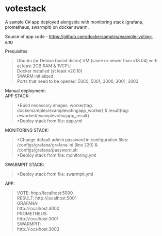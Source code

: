 # votestack
A sample C# app deployed alongside with monitoring stack (grafana, prometheus, swarmpit) on docker swarm.

Source of app code - https://github.com/dockersamples/example-voting-app

Prequisites:  
> Ubuntu (or Debian based distro) VM (same or newer than v18.04) with at least 2GB RAM & 1VCPU  
> Docker installed (at least v20.10)  
> SWARM initialized  
> Ports that need to be opened: 5000, 5001, 3000, 3001, 3003  
  
Manual deployment:  
APP STACK:  
> *Build necessary images: worker(tag: dockersamples/examplevotingapp_worker) & result(tag: reworked/examplevotingapp_result)  
> *Deploy stack from file: app.yml  

MONITORING STACK:  
> *Change default admin password in configuration files: /configs/grafana/grafana.ini (line 220) & /configs/grafana/password.sh  
> *Deploy stack from file: monitoring.yml  

SWARMPIT STACK:  
> *Deploy stack from file: swarmpit.yml  

APP:  
> VOTE: http://localhost:5000  
> RESULT: http://localhost:5001  
GRAFANA:  
> http://localhost:3000  
PROMETHEUS:  
> http://localhost:3001  
SWARMPIT:  
> http://localhost:3003  



